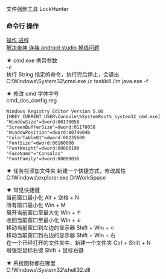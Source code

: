 文件强删工具  LockHunter  

### 命令行  操作

[操作 进程](windows/shell_proccessor.md)  
[解决夜神 连接 android studio 掉线问题](windows/shell_restart_nox.md)  

★ cmd.exe 携带参数  
-c   
执行 String 指定的命令，执行完后停止，会退出  
C:\Windows\System32\cmd.exe /c taskkill /im java.exe -f  


★ 修改 cmd 字体字号  
cmd_dos_config.reg
```
Windows Registry Editor Version 5.00
[HKEY_CURRENT_USER\Console\%SystemRoot%_system32_cmd.exe]
"WindowSize"=dword:00170058
"ScreenBufferSize"=dword:01170058
"WindowPosition"=dword:0079004b
"ColorTable01"=dword:00235600
"FontSize"=dword:00160000
"FontWeight"=dword:00000190
"FaceName"="Consolas"
"FontFamily"=dword:00000036
```

★ 任务栏添加文件夹
新建一个快捷方式，修改属性  
C:\Windows\explorer.exe D:\WorkSpace  

★ 常见快捷键  
当前窗口最小化  Alt + 空格 + N  
所有窗口最小化  Win + M  
展开当前窗口至最大化    Win + ↑  
收回当前窗口至最小化    Win + ↓  
移动当前窗口到左边的显示器   Shift + Win + ←  
移动当前窗口到右边的显示器   Shift + Win + 右  
在一个已经打开的文件夹中，新建一个文件夹   Ctrl + Shift + N  
增强型鼠标右键    Shift + 鼠标右键  

★ 系统图标都在哪里  
C:\Windows\System32\shell32.dll  
  